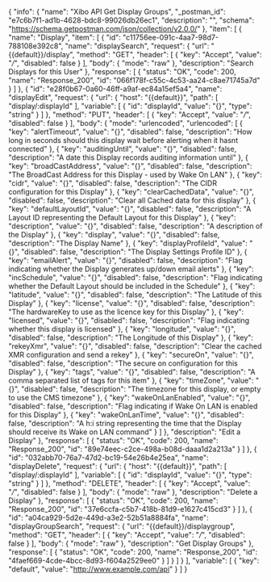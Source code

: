 {
  "info": {
    "name": "Xibo API Get Display Groups",
    "_postman_id": "e7c6b7f1-ad1b-4628-bdc8-99026db26ec1",
    "description": "",
    "schema": "https://schema.getpostman.com/json/collection/v2.0.0/"
  },
  "item": [
    {
      "name": "Display",
      "item": [
        {
          "id": "c11756ee-091c-4aa7-98d7-788108e392c8",
          "name": "displaySearch",
          "request": {
            "url": "{{default}}/display",
            "method": "GET",
            "header": [
              {
                "key": "Accept",
                "value": "*/*",
                "disabled": false
              }
            ],
            "body": {
              "mode": "raw"
            },
            "description": "Search Displays for this User"
          },
          "response": [
            {
              "status": "OK",
              "code": 200,
              "name": "Response_200",
              "id": "066f178f-c55c-4c53-aa24-c8ae71745a7d"
            }
          ]
        },
        {
          "id": "e28f0b67-0a60-46ff-a9af-ec84a15ef5a4",
          "name": "displayEdit",
          "request": {
            "url": {
              "host": "{{default}}",
              "path": [
                "display/:displayId"
              ],
              "variable": [
                {
                  "id": "displayId",
                  "value": "{}",
                  "type": "string"
                }
              ]
            },
            "method": "PUT",
            "header": [
              {
                "key": "Accept",
                "value": "*/*",
                "disabled": false
              }
            ],
            "body": {
              "mode": "urlencoded",
              "urlencoded": [
                {
                  "key": "alertTimeout",
                  "value": "{}",
                  "disabled": false,
                  "description": "How long in seconds should this display wait before alerting when it hasnt connected"
                },
                {
                  "key": "auditingUntil",
                  "value": "{}",
                  "disabled": false,
                  "description": "A date this Display records auditing information until"
                },
                {
                  "key": "broadCastAddress",
                  "value": "{}",
                  "disabled": false,
                  "description": "The BroadCast Address for this Display - used by Wake On LAN"
                },
                {
                  "key": "cidr",
                  "value": "{}",
                  "disabled": false,
                  "description": "The CIDR configuration for this Display"
                },
                {
                  "key": "clearCachedData",
                  "value": "{}",
                  "disabled": false,
                  "description": "Clear all Cached data for this display"
                },
                {
                  "key": "defaultLayoutId",
                  "value": "{}",
                  "disabled": false,
                  "description": "A Layout ID representing the Default Layout for this Display"
                },
                {
                  "key": "description",
                  "value": "{}",
                  "disabled": false,
                  "description": "A description of the Display"
                },
                {
                  "key": "display",
                  "value": "{}",
                  "disabled": false,
                  "description": "The Display Name"
                },
                {
                  "key": "displayProfileId",
                  "value": "{}",
                  "disabled": false,
                  "description": "The Display Settings Profile ID"
                },
                {
                  "key": "emailAlert",
                  "value": "{}",
                  "disabled": false,
                  "description": "Flag indicating whether the Display generates up/down email alerts"
                },
                {
                  "key": "incSchedule",
                  "value": "{}",
                  "disabled": false,
                  "description": "Flag indicating whether the Default Layout should be included in the Schedule"
                },
                {
                  "key": "latitude",
                  "value": "{}",
                  "disabled": false,
                  "description": "The Latitude of this Display"
                },
                {
                  "key": "license",
                  "value": "{}",
                  "disabled": false,
                  "description": "The hardwareKey to use as the licence key for this Display"
                },
                {
                  "key": "licensed",
                  "value": "{}",
                  "disabled": false,
                  "description": "Flag indicating whether this display is licensed"
                },
                {
                  "key": "longitude",
                  "value": "{}",
                  "disabled": false,
                  "description": "The Longitude of this Display"
                },
                {
                  "key": "rekeyXmr",
                  "value": "{}",
                  "disabled": false,
                  "description": "Clear the cached XMR configuration and send a rekey"
                },
                {
                  "key": "secureOn",
                  "value": "{}",
                  "disabled": false,
                  "description": "The secure on configuration for this Display"
                },
                {
                  "key": "tags",
                  "value": "{}",
                  "disabled": false,
                  "description": "A comma separated list of tags for this item"
                },
                {
                  "key": "timeZone",
                  "value": "{}",
                  "disabled": false,
                  "description": "The timezone for this display, or empty to use the CMS timezone"
                },
                {
                  "key": "wakeOnLanEnabled",
                  "value": "{}",
                  "disabled": false,
                  "description": "Flag indicating if Wake On LAN is enabled for this Display"
                },
                {
                  "key": "wakeOnLanTime",
                  "value": "{}",
                  "disabled": false,
                  "description": "A h:i string representing the time that the Display should receive its Wake on LAN command"
                }
              ]
            },
            "description": "Edit a Display"
          },
          "response": [
            {
              "status": "OK",
              "code": 200,
              "name": "Response_200",
              "id": "89e74eec-c2ce-498a-b08d-daaa1d2a213a"
            }
          ]
        },
        {
          "id": "032abb70-76a7-47d2-bc19-54e26b4e25ea",
          "name": "displayDelete",
          "request": {
            "url": {
              "host": "{{default}}",
              "path": [
                "display/:displayId"
              ],
              "variable": [
                {
                  "id": "displayId",
                  "value": "{}",
                  "type": "string"
                }
              ]
            },
            "method": "DELETE",
            "header": [
              {
                "key": "Accept",
                "value": "*/*",
                "disabled": false
              }
            ],
            "body": {
              "mode": "raw"
            },
            "description": "Delete a Display"
          },
          "response": [
            {
              "status": "OK",
              "code": 200,
              "name": "Response_200",
              "id": "37e6ccfa-c5b7-418b-81d9-e1627c415cd3"
            }
          ]
        },
        {
          "id": "a04ca929-5d2e-449d-a3e2-52b51a8884fa",
          "name": "displayGroupSearch",
          "request": {
            "url": "{{default}}/displaygroup",
            "method": "GET",
            "header": [
              {
                "key": "Accept",
                "value": "*/*",
                "disabled": false
              }
            ],
            "body": {
              "mode": "raw"
            },
            "description": "Get Display Groups"
          },
          "response": [
            {
              "status": "OK",
              "code": 200,
              "name": "Response_200",
              "id": "4faef669-4cde-4bcc-8d93-f604a2529ee0"
            }
          ]
        }
      ]
    }
  ],
  "variable": [
    {
      "key": "default",
      "value": "http://www.example.com/api"
    }
  ]
}